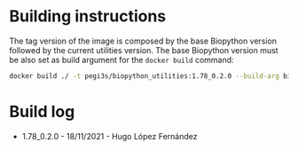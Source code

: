# Building instructions

The tag version of the image is composed by the base Biopython version followed by the current utilities version. The base Biopython version must be also set as build argument for the `docker build` command:

```bash
docker build ./ -t pegi3s/biopython_utilities:1.78_0.2.0 --build-arg biopython_version=1.78
```

# Build log

- 1.78_0.2.0 - 18/11/2021 - Hugo López Fernández

